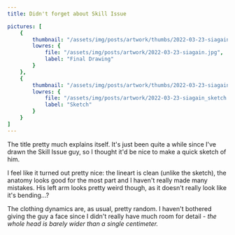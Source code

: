 ```yaml
---
title: Didn't forget about Skill Issue

pictures: [
	{
		thumbnail: "/assets/img/posts/artwork/thumbs/2022-03-23-siagain.jpg",
		lowres: {
			file: "/assets/img/posts/artwork/2022-03-23-siagain.jpg",
			label: "Final Drawing"
		}
	},
	{
		thumbnail: "/assets/img/posts/artwork/thumbs/2022-03-23-siagain_sketch.jpg",
		lowres: {
			file: "/assets/img/posts/artwork/2022-03-23-siagain_sketch.jpg",
			label: "Sketch"
		}
	}
]
---
```

The title pretty much explains itself. It's just been quite a while since I've drawn the Skill Issue guy, so I thought it'd be nice to make a quick sketch of him.

I feel like it turned out pretty nice: the lineart is clean (unlike the sketch), the anatomy looks good for the most part and I haven't really made many mistakes.
His left arm looks pretty weird though, as it doesn't really look like it's bending...?

The clothing dynamics are, as usual, pretty random.
I haven't bothered giving the guy a face since I didn't really have much room for detail - *the whole head is barely wider than a single centimeter.*
